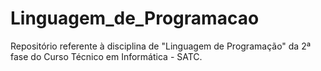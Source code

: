 # Linguagem_de_Programacao
Repositório referente à disciplina de "Linguagem de Programação" da 2ª fase do Curso Técnico em Informática - SATC.
